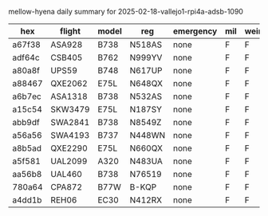 mellow-hyena daily summary for 2025-02-18-vallejo1-rpi4a-adsb-1090

|hex|flight|model|reg|emergency|mil|weirdo|
|--|--|--|--|--|--|--|
|a67f38|ASA928|B738|N518AS|none|F|F|
|adf64c|CSB405|B762|N999YV|none|F|F|
|a80a8f|UPS59|B748|N617UP|none|F|F|
|a88467|QXE2062|E75L|N648QX|none|F|F|
|a6b7ec|ASA1318|B738|N532AS|none|F|F|
|a15c54|SKW3479|E75L|N187SY|none|F|F|
|abb9df|SWA2841|B738|N8549Z|none|F|F|
|a56a56|SWA4193|B737|N448WN|none|F|F|
|a8b5ad|QXE2290|E75L|N660QX|none|F|F|
|a5f581|UAL2099|A320|N483UA|none|F|F|
|aa56b8|UAL460|B738|N76519|none|F|F|
|780a64|CPA872|B77W|B-KQP|none|F|F|
|a4dd1b|REH06|EC30|N412RX|none|F|F|
